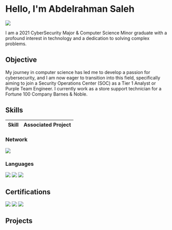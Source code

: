 # Hello, I'm Abdelrahman Saleh
<a href="www.linkedin.com/in/abdelrahman-saleh-905582164"><img src="https://img.shields.io/badge/-LinkedIn-0072b1?&style=for-the-badge&logo=linkedin&logoColor=white" /></a>


I am a 2021 CyberSecurity Major & Computer Science Minor graduate with a profound interest in technology and a dedication to solving complex problems.

## Objective

My journey in computer science has led me to develop a passion for cybersecurity, and I am now eager to transition into this field, specifically aiming to join a Security Operations Center (SOC) as a Tier 1 Analyst or Purple Team Engineer. I currently work as a store support technician for a Fortune 100 Company Barnes & Noble. 

## Skills


| Skill                                         | Associated Project         |
|-----------------------------------------------|----------------------------|



### Network
<div>
    <img src="https://img.shields.io/badge/-Cisco_Meraki-1679A7?&style=for-the-badge&logo=Cisco&logoColor=white" />
</div>

### Languages
<div>
    <img src="https://img.shields.io/badge/-MySQL-4479A1?&style=for-the-badge&logo=MySQL&logoColor=white" />
    <img src="https://img.shields.io/badge/-PowerShell-5391FE?&style=for-the-badge&logo=PowerShell&logoColor=white" />
    <img src="https://img.shields.io/badge/-Java-007396?&style=for-the-badge&logo=Java&logoColor=white" />

</div>

## Certifications
<div>
<img src="https://img.shields.io/badge/-Security%2B-FF0000?&style=for-the-badge&logo=CompTIA&logoColor=white" />
<img src="https://img.shields.io/badge/-Network%2B-007ACC?&style=for-the-badge&logo=CompTIA&logoColor=white" />
<img src="https://img.shields.io/badge/-A%2B-4D4D4D?&style=for-the-badge&logo=CompTIA&logoColor=white" />
</div>

## Projects
